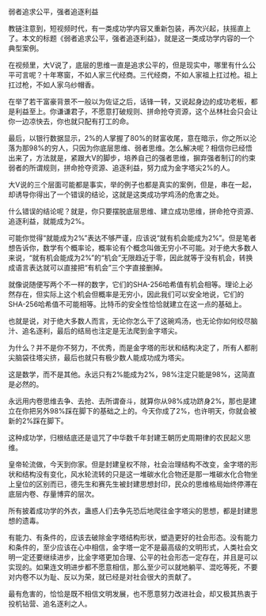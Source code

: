 
弱者追求公平，强者追逐利益


教链注意到，短视频时代，有一类成功学内容又重新包装，再次兴起，扶摇直上了。本文的标题《弱者追求公平，强者追逐利益》，就是这一类成功学内容的一个典型案例。

在视频里，大V说了，底层的思维一直是追求公平的，但是现实中，哪里有什么公平可言呢？十年寒窗，不如人家三代经商。三代经商，不如人家祖上扛过枪。祖上扛过枪，不如人家乌纱帽香。

在举了若干富豪背景不一般以为佐证之后，话锋一转，又说起身边的成功老板，都是利益至上。你谦谦君子，不愿意打破规则、拼命抢夺资源，这个丛林社会只会让你一边凉快去，你也就只配有打工的命。

最后，以银行数据显示，2%的人掌握了80%的财富收尾，意在暗示，你之所以沦落为那98%的穷人，只因为你底层思维、弱者思维。怎么解决呢？相信你已经悟出来了，方法就是，紧跟大V的脚步，培养自己的强者思维，摒弃强者制订的约束弱者的所谓规则，拼命抢夺资源、追逐利益，努力成为金字塔尖2%的人。

大V说的三个层面可能都是事实，举的例子也都是真实的案例，但是，串在一起，却诱导你得出了一个错误的结论，这就是这类成功学鸡汤的危害之处。

什么错误的结论呢？就是，你只要摆脱底层思维、建立成功思维，拼命抢夺资源、追逐利益，就能成为2%。

可能你觉得“就能成为2%”表达不够严谨，应该说“就有机会能成为2%”。但是笔者想告诉你，数学有个概率论，概率论有个概念叫做无穷小不可能。对于绝大多数人来说，“就有机会能成为2%”的“机会”无限趋近于零，因此就等于没有机会，转换成语言表达就可以直接把“有机会”三个字直接删掉。

就像说随便写两个不一样的数字，它们的SHA-256哈希值有机会相等。理论上必然存在，但实际上这个机会但概率是无穷小，因此我们可以安全地说，它们的SHA-256哈希值不可能相等。比特币的安全性恰恰就建立在这一点的基础上。

也就是说，对于绝大多数人而言，无论你怎么干了这碗鸡汤，也无论你如何绞尽脑汁、追名逐利，最后的结局也注定是无法爬到金字塔尖。

为什么？并不是你不努力，不优秀，而是金字塔的形状和结构决定了，所有人都削尖脑袋往塔尖挤，最后也就只有极少数人能成功成为塔尖。

这是数学，而不是其他。永远只有2%能成为2%，98%注定只能是98%，这简直是必然的。

永远用内卷思维去争、去抢、去所谓奋斗，就算你从98%成功跻身2%，那也是建立在你把另外98%踩在脚下的基础之上的。今天你成了2%，也许明天，你就会被新的2%踩在脚下。

这种成功学，归根结底还是诅咒了中华数千年封建王朝历史周期律的农民起义思维。

皇帝轮流做，今天到你家。但是封建皇权不除，社会治理结构不改变，金字塔的形状和结构没有变化，风水轮流转的只是这一堆碳水化合物还是那一堆碳水化合物坐上皇位的区别而已，德先生和赛先生被封建思想封印，民众的思维格局始终停滞在底层内卷、存量博弈的层次。

所有披着成功学的外衣，蛊惑人们去争先恐后地爬往金字塔尖的思想，都是封建思想的遗毒。

有能力、有条件的，应该去破除金字塔结构形状，塑造更好的社会形态。没有能力和条件的，至少应该在心中相信，金字塔一定不是最高级的文明形式，人类社会文明一定还要继续进步，比金字塔更加合理、公平的社会形态一定存在，并且是可以实现的。如果连文明进步都不愿意相信，那么至少可以就地躺平、混吃等死，不要对内卷不以为耻、反以为荣，就已经是对社会很大的贡献了。

最有危害的，恰恰是既不相信文明发展，也不愿意努力改进社会，却又极其热衷于投机钻营、追名逐利之人。


